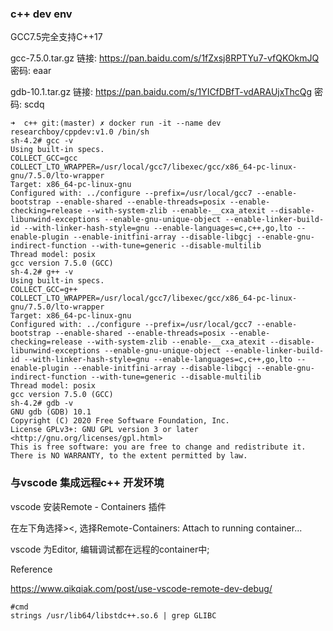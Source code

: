 ### c++ dev env 

GCC7.5完全支持C++17

gcc-7.5.0.tar.gz
链接: https://pan.baidu.com/s/1fZxsj8RPTYu7-vfQKOkmJQ  密码: eaar

gdb-10.1.tar.gz
链接: https://pan.baidu.com/s/1YICfDBfT-vdARAUjxThcQg  密码: scdq


```
➜  c++ git:(master) ✗ docker run -it --name dev researchboy/cppdev:v1.0 /bin/sh
sh-4.2# gcc -v
Using built-in specs.
COLLECT_GCC=gcc
COLLECT_LTO_WRAPPER=/usr/local/gcc7/libexec/gcc/x86_64-pc-linux-gnu/7.5.0/lto-wrapper
Target: x86_64-pc-linux-gnu
Configured with: ../configure --prefix=/usr/local/gcc7 --enable-bootstrap --enable-shared --enable-threads=posix --enable-checking=release --with-system-zlib --enable-__cxa_atexit --disable-libunwind-exceptions --enable-gnu-unique-object --enable-linker-build-id --with-linker-hash-style=gnu --enable-languages=c,c++,go,lto --enable-plugin --enable-initfini-array --disable-libgcj --enable-gnu-indirect-function --with-tune=generic --disable-multilib
Thread model: posix
gcc version 7.5.0 (GCC)
sh-4.2# g++ -v
Using built-in specs.
COLLECT_GCC=g++
COLLECT_LTO_WRAPPER=/usr/local/gcc7/libexec/gcc/x86_64-pc-linux-gnu/7.5.0/lto-wrapper
Target: x86_64-pc-linux-gnu
Configured with: ../configure --prefix=/usr/local/gcc7 --enable-bootstrap --enable-shared --enable-threads=posix --enable-checking=release --with-system-zlib --enable-__cxa_atexit --disable-libunwind-exceptions --enable-gnu-unique-object --enable-linker-build-id --with-linker-hash-style=gnu --enable-languages=c,c++,go,lto --enable-plugin --enable-initfini-array --disable-libgcj --enable-gnu-indirect-function --with-tune=generic --disable-multilib
Thread model: posix
gcc version 7.5.0 (GCC)
sh-4.2# gdb -v
GNU gdb (GDB) 10.1
Copyright (C) 2020 Free Software Foundation, Inc.
License GPLv3+: GNU GPL version 3 or later <http://gnu.org/licenses/gpl.html>
This is free software: you are free to change and redistribute it.
There is NO WARRANTY, to the extent permitted by law.
```

### 与vscode 集成远程c++ 开发环境

vscode 安装Remote - Containers 插件

在左下角选择><, 选择Remote-Containers: Attach to running container...  

vscode 为Editor, 编辑调试都在远程的container中;

Reference

https://www.qikqiak.com/post/use-vscode-remote-dev-debug/

```
#cmd
strings /usr/lib64/libstdc++.so.6 | grep GLIBC
```

